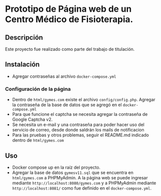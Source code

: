 # Prototipo de Página web de un Centro Médico de Fisioterapia.

## Descripción
Este proyecto fue realizado como parte del trabajo de titulación.

## Instalación
- Agregar contraseñas al archivo `docker-compose.yml`

### Configuración de la página
- Dentro de `html/gymes.com` existe el archivo `config/config.php`. Agregar la contraseña de la base de datos que se agregó en el `docker-compose.yml`
- Para que funcione el captcha se necesita agregar la contraseña de Google Captcha v2.
- Se necesita un e-mail y una contraseña para poder hacer uso del servicio de correo, desde donde saldrán los mails de notificacion
- Para las pruebas y otros problemas, seguir el README.md indicado dentro de `html/gymes.com`

## Uso
- Docker compose up en la raíz del proyecto.
- Agregar la base de datos `gymesv11.sql` que se encuentra en `html/gymes.com` a PHPMyAdmin. A la página web se puede ingresar mediante `http://localhost:8080/gymes.com` y a PHPMyAdmin mediante `http://localhost:8081/` como fue definido en el `docker-compose.yml`.
